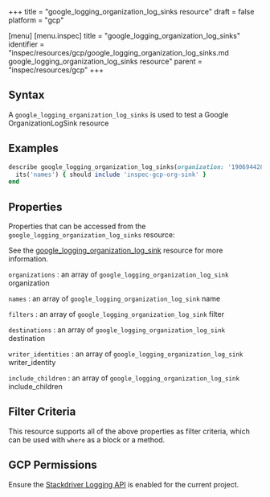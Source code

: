 +++
title = "google_logging_organization_log_sinks resource"
draft = false
platform = "gcp"

[menu]
  [menu.inspec]
    title = "google_logging_organization_log_sinks"
    identifier = "inspec/resources/gcp/google_logging_organization_log_sinks.md google_logging_organization_log_sinks resource"
    parent = "inspec/resources/gcp"
+++

## Syntax

A `google_logging_organization_log_sinks` is used to test a Google OrganizationLogSink resource

## Examples

```ruby
describe google_logging_organization_log_sinks(organization: '190694428152') do
  its('names') { should include 'inspec-gcp-org-sink' }
end
```

## Properties

Properties that can be accessed from the `google_logging_organization_log_sinks` resource:

See the [google_logging_organization_log_sink](/inspec/resources/google_logging_organization_log_sink/#properties) resource for more information.

`organizations`
: an array of `google_logging_organization_log_sink` organization

`names`
: an array of `google_logging_organization_log_sink` name

`filters`
: an array of `google_logging_organization_log_sink` filter

`destinations`
: an array of `google_logging_organization_log_sink` destination

`writer_identities`
: an array of `google_logging_organization_log_sink` writer_identity

`include_children`
: an array of `google_logging_organization_log_sink` include_children

## Filter Criteria

This resource supports all of the above properties as filter criteria, which can be used
with `where` as a block or a method.

## GCP Permissions

Ensure the [Stackdriver Logging API](https://console.cloud.google.com/apis/library/logging.googleapis.com/) is enabled for the current project.
